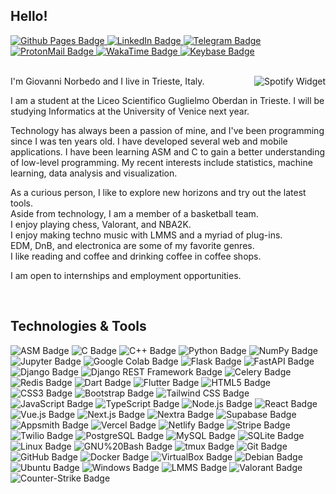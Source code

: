 ## Hello!

<div>
  <a href="https://norbedo.xyz">
    <img src="https://img.shields.io/badge/Github%20Pages-181717?style=for-the-badge&logo=GitHub&logoColor=white" alt="Github Pages Badge"/>
  </a>
  <a href="https://www.linkedin.com/in/norbedo/">
    <img src="https://img.shields.io/badge/LinkedIn-0A66C2?style=for-the-badge&logo=linkedin&logoColor=white" alt="LinkedIn Badge"/>
  </a>
  <a href="https://t.me/norbedo">
    <img src="https://img.shields.io/badge/Telegram-26A5E4?style=for-the-badge&logo=telegram&logoColor=white" alt="Telegram Badge"/>
  </a>
  <a href="mailto:norbedo@proton.me">
    <img src="https://img.shields.io/badge/ProtonMail-8b89cc?style=for-the-badge&logo=ProtonMail&logoColor=white" alt="ProtonMail Badge"/>
  </a>
  <a href="https://wakatime.com/@norbedo">
    <img src="https://img.shields.io/badge/WakaTime-000?logo=wakatime&logoColor=fff&style=for-the-badge" alt="WakaTime Badge">
  </a>
  <a href="https://keybase.io/norbedo">
    <img src="https://img.shields.io/badge/Keybase-33A0FF?style=for-the-badge&logo=Keybase&logoColor=white" alt="Keybase Badge"/>
  </a>
</div>

<br>

<div>
  <img src="https://spotify-github-profile.vercel.app/api/view?uid=beabj6zu0ir9c60jp4vqt1312&cover_image=true&theme=default&bar_color_cover=false" alt="Spotify Widget" align="right"/>
  
  I'm Giovanni Norbedo and I live in Trieste, Italy. 

  I am a student at the Liceo Scientifico Guglielmo Oberdan in Trieste. 
  I will be studying Informatics at the University of Venice next year.

  Technology has always been a passion of mine, and I've been programming since I was ten years old. 
  I have developed several web and mobile applications.
  I have been learning ASM and C to gain a better understanding of low-level programming. 
  My recent interests include statistics, machine learning, data analysis and visualization.

  As a curious person, I like to explore new horizons and try out the latest tools.  
  Aside from technology, I am a member of a basketball team.  
  I enjoy playing chess, Valorant, and NBA2K.  
  I enjoy making techno music with LMMS and a myriad of plug-ins.  
  EDM, DnB, and electronica are some of my favorite genres.  
  I like reading and coffee and drinking coffee in coffee shops.  

  I am open to internships and employment opportunities.
</div>

<br>

## Technologies & Tools

<div>
  <img src="https://img.shields.io/badge/ASM-555555?style=for-the-badge" alt="ASM Badge">
  <img src="https://img.shields.io/badge/-C-A8B9CC?logo=C&logoColor=white&style=for-the-badge" alt="C Badge"/>
  <img src="https://img.shields.io/badge/-C%2B%2B-00599C?logo=C%2B%2B&logoColor=white&style=for-the-badge" alt="C++ Badge"/>
  <img src="https://img.shields.io/badge/-Python-3776AB?logo=Python&logoColor=white&style=for-the-badge" alt="Python Badge"/>
  <img src="https://img.shields.io/badge/NumPy-013243?logo=numpy&logoColor=fff&style=for-the-badge" alt="NumPy Badge">
  
  <img src="https://img.shields.io/badge/Jupyter-F37626?logo=jupyter&logoColor=fff&style=for-the-badge" alt="Jupyter Badge">
  <img src="https://img.shields.io/badge/Google%20Colab-F9AB00?logo=googlecolab&logoColor=fff&style=for-the-badge" alt="Google Colab Badge">
  <img src="https://img.shields.io/badge/-Flask-000000?logo=Flask&logoColor=white&style=for-the-badge" alt="Flask Badge"/>
  <img src="https://img.shields.io/badge/-FastAPI-009688?logo=FastAPI&logoColor=white&style=for-the-badge" alt="FastAPI Badge"/>
  <img src="https://img.shields.io/badge/-Django-092E20?logo=django&logoColor=white&style=for-the-badge" alt="Django Badge"/>
  <img src="https://img.shields.io/badge/-Django%20REST%20Framework-A30000?logo=django&logoColor=white&style=for-the-badge" alt="Django REST Framework Badge"/>
  <img src="https://img.shields.io/badge/Celery-37814A?logo=celery&logoColor=fff&style=for-the-badge" alt="Celery Badge">
  <img src="https://img.shields.io/badge/Redis-DC382D?logo=redis&logoColor=fff&style=for-the-badge" alt="Redis Badge">
  <img src="https://img.shields.io/badge/-Dart-0175C2?logo=Dart&logoColor=white&style=for-the-badge" alt="Dart Badge"/>
  <img src="https://img.shields.io/badge/-Flutter-02569B?logo=Flutter&logoColor=white&style=for-the-badge" alt="Flutter Badge"/>
  <img src="https://img.shields.io/badge/-HTML5-E34F26?logo=HTML5&logoColor=white&style=for-the-badge" alt="HTML5 Badge"/>
  <img src="https://img.shields.io/badge/-CSS3-1572B6?logo=CSS3&logoColor=white&style=for-the-badge" alt="CSS3 Badge"/>
  <img src="https://img.shields.io/badge/-Bootstrap-7952B3?logo=Bootstrap&logoColor=white&style=for-the-badge" alt="Bootstrap Badge"/>
  <img src="https://img.shields.io/badge/Tailwind%20CSS-06B6D4?logo=tailwindcss&logoColor=fff&style=for-the-badge" alt="Tailwind CSS Badge">
  <img src="https://img.shields.io/badge/-JavaScript-F7DF1E?logo=JavaScript&logoColor=white&style=for-the-badge" alt="JavaScript Badge"/>
  <img src="https://img.shields.io/badge/TypeScript-3178C6?logo=typescript&logoColor=fff&style=for-the-badge" alt="TypeScript Badge">
  <img src="https://img.shields.io/badge/-Node.js-339933?logo=Node.js&logoColor=white&style=for-the-badge" alt="Node.js Badge"/>
  <img src="https://img.shields.io/badge/-ReactJs-61DAFB?logo=react&logoColor=white&style=for-the-badge" alt="React Badge"/>
  <img src="https://img.shields.io/badge/Vue.js-4FC08D?logo=vuedotjs&logoColor=fff&style=for-the-badge" alt="Vue.js Badge">
  <img src="https://img.shields.io/badge/Next.js-000?logo=nextdotjs&logoColor=fff&style=for-the-badge" alt="Next.js Badge">
  <img src="https://img.shields.io/badge/Nextra-000?logo=vercel&logoColor=fff&style=for-the-badge" alt="Nextra Badge">
  <img src="https://img.shields.io/badge/Supabase-3ECF8E?logo=supabase&logoColor=fff&style=for-the-badge" alt="Supabase Badge">
  <img src="https://img.shields.io/badge/Appsmith-FF6D2D?style=for-the-badge" alt="Appsmith Badge">
  <img src="https://img.shields.io/badge/Vercel-000?logo=vercel&logoColor=fff&style=for-the-badge" alt="Vercel Badge">
  <img src="https://img.shields.io/badge/Netlify-00C7B7?logo=netlify&logoColor=fff&style=for-the-badge" alt="Netlify Badge">
  <img src="https://img.shields.io/badge/Stripe-008CDD?logo=stripe&logoColor=fff&style=for-the-badge" alt="Stripe Badge">
  <img src="https://img.shields.io/badge/Twilio-F22F46?logo=twilio&logoColor=fff&style=for-the-badge" alt="Twilio Badge">
  
  <img src="https://img.shields.io/badge/-PostgreSQL-4169E1?logo=PostgreSQL&logoColor=white&style=for-the-badge" alt="PostgreSQL Badge"/>
  <img src="https://img.shields.io/badge/MySQL-4479A1?logo=mysql&logoColor=fff&style=for-the-badge" alt="MySQL Badge">
  <img src="https://img.shields.io/badge/-SQLite-003B57?logo=SQLite&logoColor=white&style=for-the-badge" alt="SQLite Badge"/>
  <img src="https://img.shields.io/badge/-Linux-FCC624?logo=Linux&logoColor=white&style=for-the-badge" alt="Linux Badge"/>
  <img src="https://img.shields.io/badge/-GNU%20Bash-4EAA25?logo=GNU%20Bash&logoColor=white&style=for-the-badge" alt="GNU%20Bash Badge"/>
  <img src="https://img.shields.io/badge/tmux-1BB91F?logo=tmux&logoColor=fff&style=for-the-badge" alt="tmux Badge">
  <img src="https://img.shields.io/badge/-Git-F05032?logo=Git&logoColor=white&style=for-the-badge" alt="Git Badge"/>
  <img src="https://img.shields.io/badge/-GitHub-181717?logo=GitHub&logoColor=white&style=for-the-badge" alt="GitHub Badge"/>
  <img src="https://img.shields.io/badge/-Docker-2496ED?logo=Docker&logoColor=white&style=for-the-badge" alt="Docker Badge"/>
  <img src="https://img.shields.io/badge/VirtualBox-183A61?logo=virtualbox&logoColor=fff&style=for-the-badge" alt="VirtualBox Badge">
  <img src="https://img.shields.io/badge/Debian-A81D33?logo=debian&logoColor=fff&style=for-the-badge" alt="Debian Badge">
  <img src="https://img.shields.io/badge/Ubuntu-E95420?logo=ubuntu&logoColor=fff&style=for-the-badge" alt="Ubuntu Badge">
  <img src="https://img.shields.io/badge/Windows-0078D6?logo=windows&logoColor=fff&style=for-the-badge" alt="Windows Badge">
  <img src="https://img.shields.io/badge/-LMMS-10B146?logo=LMMS&logoColor=white&style=for-the-badge" alt="LMMS Badge"/>
  <img src="https://img.shields.io/badge/Valorant-FA4454?logo=valorant&logoColor=fff&style=for-the-badge" alt="Valorant Badge">
  <img src="https://img.shields.io/badge/Counter--Strike-000?logo=counterstrike&logoColor=fff&style=for-the-badge" alt="Counter-Strike Badge">
</div>
